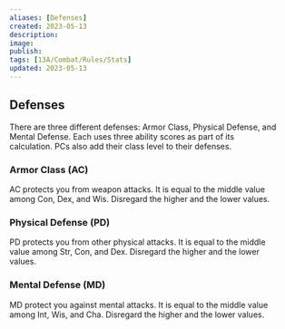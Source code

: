 ```yaml
---
aliases: [Defenses]
created: 2023-05-13
description: 
image: 
publish: 
tags: [13A/Combat/Rules/Stats]
updated: 2023-05-13
---
```


## Defenses

There are three different defenses: Armor Class, Physical Defense, and  
Mental Defense. Each uses three ability scores as part of its  
calculation. PCs also add their class level to their defenses.

### Armor Class (AC)

AC protects you from weapon attacks. It is equal to the middle value  
among Con, Dex, and Wis. Disregard the higher and the lower values.

### Physical Defense (PD)

PD protects you from other physical attacks. It is equal to the middle  
value among Str, Con, and Dex. Disregard the higher and the lower  
values.

### Mental Defense (MD)

MD protect you against mental attacks. It is equal to the middle value  
among Int, Wis, and Cha. Disregard the higher and the lower values.